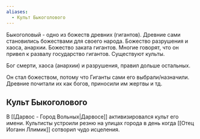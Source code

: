 ```yaml
---
aliases:
  - Культ Быкоголового
---
```


Быкоголовый - одно из божеств древних (гигантов). Древние сами становились божествами для своего народа. Божество разрушения и хаоса, анархии. Божество заката гигантов. Многие говорят, что он привел к развалу государство гигантов. Существуют культы.

Бог смерти, хаоса (анархии) и разрушения, правил дольше остальных.

Он стал божеством, потому что Гиганты сами его выбрали/назначили. Древние почитали их как богов, приносили им жертвы и тд.

## Культ Быкоголового

В [[Дарвос - Город Вольных|Дарвосе]] активизировался культ его имени. Культисты устроили резню на улицах города в день когда [[Отец Иоганн Ллимик]] сотворил чудо исцеления.